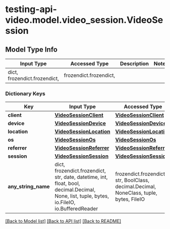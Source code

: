 # testing-api-video.model.video_session.VideoSession

## Model Type Info
Input Type | Accessed Type | Description | Notes
------------ | ------------- | ------------- | -------------
dict, frozendict.frozendict,  | frozendict.frozendict,  |  | 

### Dictionary Keys
Key | Input Type | Accessed Type | Description | Notes
------------ | ------------- | ------------- | ------------- | -------------
**client** | [**VideoSessionClient**](VideoSessionClient.md) | [**VideoSessionClient**](VideoSessionClient.md) |  | [optional] 
**device** | [**VideoSessionDevice**](VideoSessionDevice.md) | [**VideoSessionDevice**](VideoSessionDevice.md) |  | [optional] 
**location** | [**VideoSessionLocation**](VideoSessionLocation.md) | [**VideoSessionLocation**](VideoSessionLocation.md) |  | [optional] 
**os** | [**VideoSessionOs**](VideoSessionOs.md) | [**VideoSessionOs**](VideoSessionOs.md) |  | [optional] 
**referrer** | [**VideoSessionReferrer**](VideoSessionReferrer.md) | [**VideoSessionReferrer**](VideoSessionReferrer.md) |  | [optional] 
**session** | [**VideoSessionSession**](VideoSessionSession.md) | [**VideoSessionSession**](VideoSessionSession.md) |  | [optional] 
**any_string_name** | dict, frozendict.frozendict, str, date, datetime, int, float, bool, decimal.Decimal, None, list, tuple, bytes, io.FileIO, io.BufferedReader | frozendict.frozendict, str, BoolClass, decimal.Decimal, NoneClass, tuple, bytes, FileIO | any string name can be used but the value must be the correct type | [optional]

[[Back to Model list]](../../README.md#documentation-for-models) [[Back to API list]](../../README.md#documentation-for-api-endpoints) [[Back to README]](../../README.md)

